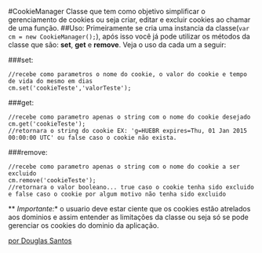 #CookieManager
Classe que tem como objetivo simplificar o gerenciamento de cookies ou seja criar, editar e excluir cookies ao chamar de uma função.
##Uso:
Primeiramente se cria uma instancia da classe(```var cm = new CookieManager();```), após isso você já pode utilizar os métodos da classe que são: **set**, **get** e **remove**. Veja o uso da cada um a seguir: 

###set:
```
//recebe como parametros o nome do cookie, o valor do cookie e tempo de vida do mesmo em dias
cm.set('cookieTeste','valorTeste');
```

###get:
```
//recebe como parametro apenas o string com o nome do cookie desejado
cm.get('cookieTeste');
//retornara o string do cookie EX: 'g=HUEBR expires=Thu, 01 Jan 2015 00:00:00 UTC' ou false caso o cookie não exista.
```

###remove:
```
//recebe como parametro apenas o string com o nome do cookie a ser excluido
cm.remove('cookieTeste');
//retornara o valor booleano... true caso o cookie tenha sido excluido e false caso o cookie por algum motivo não tenha sido excluido 
```


** *Importante:**
o usuario deve estar ciente que os cookies estão atrelados aos dominios e assim entender as limitações da classe ou seja só se pode gerenciar os cookies do dominio da aplicação.

[por Douglas Santos](http://douglas.com.br)
